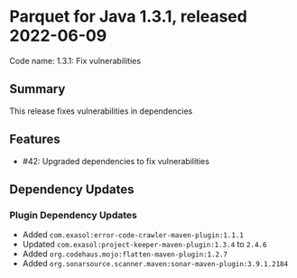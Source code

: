 # Parquet for Java 1.3.1, released 2022-06-09

Code name: 1.3.1: Fix vulnerabilities

## Summary

This release fixes vulnerabilities in dependencies

## Features

* #42: Upgraded dependencies to fix vulnerabilities

## Dependency Updates

### Plugin Dependency Updates

* Added `com.exasol:error-code-crawler-maven-plugin:1.1.1`
* Updated `com.exasol:project-keeper-maven-plugin:1.3.4` to `2.4.6`
* Added `org.codehaus.mojo:flatten-maven-plugin:1.2.7`
* Added `org.sonarsource.scanner.maven:sonar-maven-plugin:3.9.1.2184`
